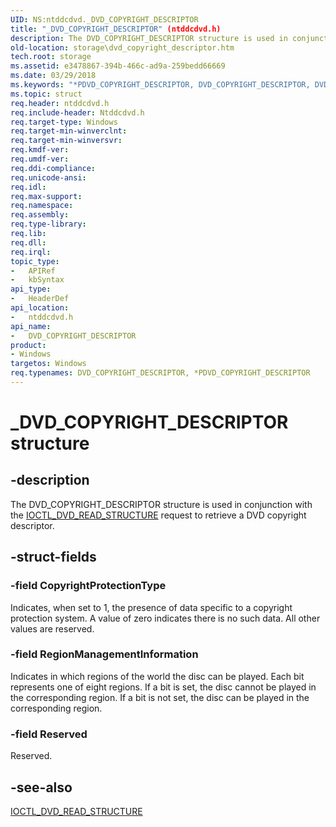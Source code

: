 ```yaml
---
UID: NS:ntddcdvd._DVD_COPYRIGHT_DESCRIPTOR
title: "_DVD_COPYRIGHT_DESCRIPTOR" (ntddcdvd.h)
description: The DVD_COPYRIGHT_DESCRIPTOR structure is used in conjunction with the IOCTL_DVD_READ_STRUCTURE request to retrieve a DVD copyright descriptor.
old-location: storage\dvd_copyright_descriptor.htm
tech.root: storage
ms.assetid: e3478867-394b-466c-ad9a-259bedd66669
ms.date: 03/29/2018
ms.keywords: "*PDVD_COPYRIGHT_DESCRIPTOR, DVD_COPYRIGHT_DESCRIPTOR, DVD_COPYRIGHT_DESCRIPTOR structure [Storage Devices], PDVD_COPYRIGHT_DESCRIPTOR, PDVD_COPYRIGHT_DESCRIPTOR structure pointer [Storage Devices], _DVD_COPYRIGHT_DESCRIPTOR, ntddcdvd/DVD_COPYRIGHT_DESCRIPTOR, ntddcdvd/PDVD_COPYRIGHT_DESCRIPTOR, storage.dvd_copyright_descriptor, structs-DVD_35ca576a-d7b4-49df-95cf-1d5339c6ae78.xml"
ms.topic: struct
req.header: ntddcdvd.h
req.include-header: Ntddcdvd.h
req.target-type: Windows
req.target-min-winverclnt: 
req.target-min-winversvr: 
req.kmdf-ver: 
req.umdf-ver: 
req.ddi-compliance: 
req.unicode-ansi: 
req.idl: 
req.max-support: 
req.namespace: 
req.assembly: 
req.type-library: 
req.lib: 
req.dll: 
req.irql: 
topic_type:
-	APIRef
-	kbSyntax
api_type:
-	HeaderDef
api_location:
-	ntddcdvd.h
api_name:
-	DVD_COPYRIGHT_DESCRIPTOR
product:
- Windows
targetos: Windows
req.typenames: DVD_COPYRIGHT_DESCRIPTOR, *PDVD_COPYRIGHT_DESCRIPTOR
---
```


# _DVD_COPYRIGHT_DESCRIPTOR structure


## -description


The DVD_COPYRIGHT_DESCRIPTOR structure is used in conjunction with the <a href="https://msdn.microsoft.com/library/windows/hardware/ff560426">IOCTL_DVD_READ_STRUCTURE</a> request to retrieve a DVD copyright descriptor. 


## -struct-fields




### -field CopyrightProtectionType

Indicates, when set to 1, the presence of data specific to a copyright protection system. A value of zero indicates there is no such data. All other values are reserved.


### -field RegionManagementInformation

Indicates in which regions of the world the disc can be played. Each bit represents one of eight regions. If a bit is set, the disc cannot be played in the corresponding region. If a bit is not set, the disc can be played in the corresponding region. 


### -field Reserved

Reserved. 


## -see-also




<a href="https://msdn.microsoft.com/library/windows/hardware/ff560426">IOCTL_DVD_READ_STRUCTURE</a>
 

 

